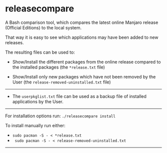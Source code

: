 # releasecompare
A Bash comparison tool, which compares the latest online Manjaro release (Official Editions) to the local system.

That way it is easy to see which applications may have been added to new releases.

The resulting files can be used to:

- Show/Install the different packages from the online release compared to the installed packages (the ``` *release.txt ``` file)

- Show/Install only new packages which have not been removed by the User  (the ``` release-removed-uninstalled.txt ``` file)

---

- The ``` userpkglist.txt ``` file can be used as a backup file of installed applications by the User.

---

For installation options run: ``` ./releasecompare install ```

To install manually run either:
- ``` sudo pacman -S - < *release.txt ```
- ```  sudo pacman -S - < release-removed-uninstalled.txt ```

---
